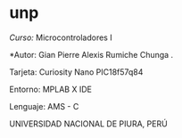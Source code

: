  # unp

*Curso:* Microcontroladores I

*Autor: Gian Pierre Alexis Rumiche Chunga .

Tarjeta: Curiosity Nano PIC18f57q84

Entorno: MPLAB X IDE

Lenguaje: AMS - C

UNIVERSIDAD NACIONAL DE PIURA, PERÚ
